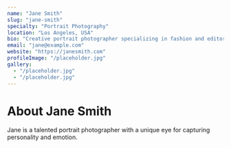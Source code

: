 ```yaml
---
name: "Jane Smith" 
slug: "jane-smith"
specialty: "Portrait Photography"
location: "Los Angeles, USA"
bio: "Creative portrait photographer specializing in fashion and editorial work."
email: "jane@example.com"
website: "https://janesmith.com"
profileImage: "/placeholder.jpg"
gallery:
  - "/placeholder.jpg"
  - "/placeholder.jpg"
---
```


# About Jane Smith

Jane is a talented portrait photographer with a unique eye for capturing personality and emotion.